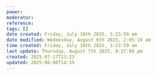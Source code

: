 ```yaml
---
power: 
moderator: 
reference: 
tags: []
date created: Friday, July 18th 2025, 3:23:59 am
date modified: Wednesday, August 6th 2025, 2:05:19 am
time created: Friday, July 18th 2025, 3:23:59 am
last update: Thursday, August 7th 2025, 9:27:09 pm
created: 2025-07-17T23:23
updated: 2025-08-06T14:15
---
```

